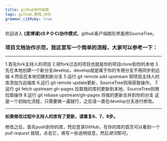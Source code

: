 ```yaml
---
title: github协作指南
tags: github,教程,协作
grammar_cjkRuby: true
---
```



欢迎进入 **{思博课}(S P O C)协作模式**，github客户端图形界面用SourceTree。

### 项目文档协作示范，我这里写一个简单的流程，大家可以参考一下：
----------
1.首先fork主持人的项目
2.把fork过去的项目也就是你的项目clone到你的本地
3.先在本地创建一个新分支develop，develop就是属于你的专用分支不用同步到远端
4.然后在本地切换到新分支
5.运行 git remote add upstream 把项目主持人的库添加为远端库
6.运行 git remote update更新，SourceTree则用获取操作。
7.运行 git fetch upstream gh-pages 拉取我的库的更新到本地，SourceTree则用拉取操作
8.运行 git rebase upstream/gh-pages 将我的更新合并到你的分支
这是一个初始化流程，只需要做一遍就行，之后请一直在develop分支进行修改。


----------


**如果修改过程中主持人的库有了更新，请重复6、7、8步。**

修改之后，首先push到你的库，然后登录GitHub，在你的库的首页可以看到一个 *pull request* 按钮，点击它，填写一些说明信息，然后*提交*即可。